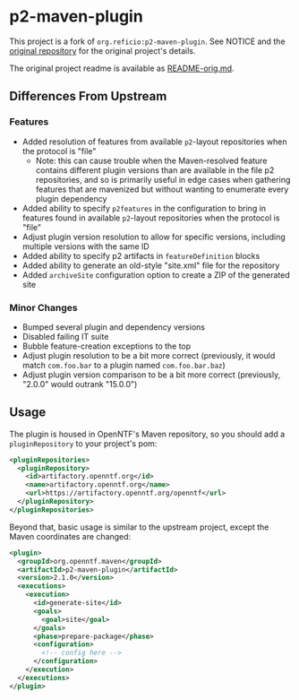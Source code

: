 # p2-maven-plugin

This project is a fork of `org.reficio:p2-maven-plugin`. See NOTICE and the [original repository](https://github.com/reficio/p2-maven-plugin) for the original project's details.

The original project readme is available as [README-orig.md](README-orig.md).

## Differences From Upstream

### Features

- Added resolution of features from available `p2`-layout repositories when the protocol is "file"
  - Note: this can cause trouble when the Maven-resolved feature contains different plugin versions than are available in the file p2 repositories, and so is primarily useful in edge cases when gathering features that are mavenized but without wanting to enumerate every plugin dependency
- Added ability to specify `p2features` in the configuration to bring in features found in available `p2`-layout repositories when the protocol is "file"
- Adjust plugin version resolution to allow for specific versions, including multiple versions with the same ID
- Added ability to specify p2 artifacts in `featureDefinition` blocks
- Added ability to generate an old-style "site.xml" file for the repository
- Added `archiveSite` configuration option to create a ZIP of the generated site

### Minor Changes

- Bumped several plugin and dependency versions
- Disabled failing IT suite
- Bubble feature-creation exceptions to the top
- Adjust plugin resolution to be a bit more correct (previously, it would match `com.foo.bar` to a plugin named `com.foo.bar.baz`)
- Adjust plugin version comparison to be a bit more correct (previously, "2.0.0" would outrank "15.0.0")

## Usage

The plugin is housed in OpenNTF's Maven repository, so you should add a `pluginRepository` to your project's pom:

```xml
<pluginRepositories>
  <pluginRepository>
    <id>artifactory.openntf.org</id>
    <name>artifactory.openntf.org</name>
    <url>https://artifactory.openntf.org/openntf</url>
  </pluginRepository>
</pluginRepositories>
```

Beyond that, basic usage is similar to the upstream project, except the Maven coordinates are changed:

```xml
<plugin>
  <groupId>org.openntf.maven</groupId>
  <artifactId>p2-maven-plugin</artifactId>
  <version>2.1.0</version>
  <executions>
    <execution>
      <id>generate-site</id>
      <goals>
        <goal>site</goal>
      </goals>
      <phase>prepare-package</phase>
      <configuration>
        <!-- config here -->
      </configuration>
    </execution>
  </executions>
</plugin>
```

